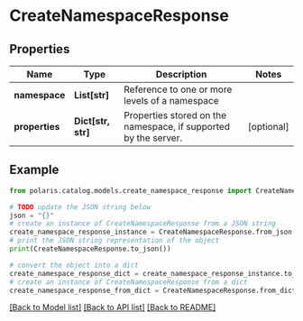 <!--

 Licensed to the Apache Software Foundation (ASF) under one
 or more contributor license agreements.  See the NOTICE file
 distributed with this work for additional information
 regarding copyright ownership.  The ASF licenses this file
 to you under the Apache License, Version 2.0 (the
 "License"); you may not use this file except in compliance
 with the License.  You may obtain a copy of the License at

   http://www.apache.org/licenses/LICENSE-2.0

 Unless required by applicable law or agreed to in writing,
 software distributed under the License is distributed on an
 "AS IS" BASIS, WITHOUT WARRANTIES OR CONDITIONS OF ANY
 KIND, either express or implied.  See the License for the
 specific language governing permissions and limitations
 under the License.

-->
# CreateNamespaceResponse


## Properties

Name | Type | Description | Notes
------------ | ------------- | ------------- | -------------
**namespace** | **List[str]** | Reference to one or more levels of a namespace | 
**properties** | **Dict[str, str]** | Properties stored on the namespace, if supported by the server. | [optional] 

## Example

```python
from polaris.catalog.models.create_namespace_response import CreateNamespaceResponse

# TODO update the JSON string below
json = "{}"
# create an instance of CreateNamespaceResponse from a JSON string
create_namespace_response_instance = CreateNamespaceResponse.from_json(json)
# print the JSON string representation of the object
print(CreateNamespaceResponse.to_json())

# convert the object into a dict
create_namespace_response_dict = create_namespace_response_instance.to_dict()
# create an instance of CreateNamespaceResponse from a dict
create_namespace_response_from_dict = CreateNamespaceResponse.from_dict(create_namespace_response_dict)
```
[[Back to Model list]](../README.md#documentation-for-models) [[Back to API list]](../README.md#documentation-for-api-endpoints) [[Back to README]](../README.md)


